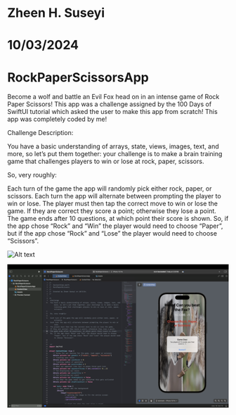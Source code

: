 # Zheen H. Suseyi
# 10/03/2024
# RockPaperScissorsApp


Become a wolf and battle an Evil Fox head on in an intense game of Rock Paper Scissors! This app was a challenge assigned by the 100 Days of SwiftUI tutorial which asked the user to make this app from scratch! This app was completely coded by me!

Challenge Description: 

You have a basic understanding of arrays, state, views, images, text, and more, so let’s put them together: your challenge is to make a brain training game that challenges players to win or lose at rock, paper, scissors.

So, very roughly:

Each turn of the game the app will randomly pick either rock, paper, or scissors.
Each turn the app will alternate between prompting the player to win or lose.
The player must then tap the correct move to win or lose the game.
If they are correct they score a point; otherwise they lose a point.
The game ends after 10 questions, at which point their score is shown.
So, if the app chose “Rock” and “Win” the player would need to choose “Paper”, but if the app chose “Rock” and “Lose” the player would need to choose “Scissors”.


![Alt text](https://github.com/zheensuseyi/Rock-Paper-Scissors-App/blob/main/RPSappgif-ezgif.com-optimize.gif
)

![Alt text](https://github.com/zheensuseyi/Rock-Paper-Scissors-App/blob/main/rpsappss1.png
)

